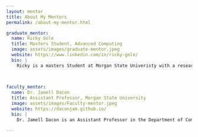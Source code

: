 ```yaml
---
layout: mentor
title: About My Mentors
permalink: /about-my-mentor.html

graduate_mentor:
  name: Ricky Gole
  title: Masters Student, Advanced Computing
  image: assets/images/graduate-mentor.jpeg
  website: https://www.linkedin.com/in/ricky-gole/
  bio: |
    Ricky is a masters Student at Morgan State Univeristy with a research focus in cybersecurity, cloud security, and AI-driven solutions. Hi current work explores the Confused Deputy Problem in cloud-based Identity and Access Management (IAM) systems and reinforcement learning applications in healthcare. He is passionate about advancing secure digital infrastructures through interdisciplinary research and global collaboration.
    
    

faculty_mentor:
  name: Dr. Jamell Dacon
  title: Assistant Professor, Morgan State University
  image: assets/images/Faculty-mentor.jpeg
  website: https://daconjam.github.io/
  bio: |
    Dr. Jamell Dacon is an Assistant Professor in the Department of Computer Science at Morgan State University, where he serves as the Director & Lead Principal Investigator of the Machine Intelligence and Data Science (MINDS) Lab. His work is dedicated to harnessing AI, ML and Data Science to address both error and outcome disparities. As a distinguished computer scientist, Dr. Jamell Dacon empowers students, faculty, and the broader community through education and leadership, addressing the significant challenges facing our world today.

---
```

